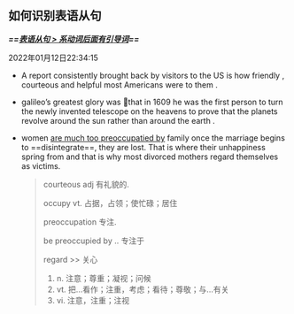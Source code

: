 ## 如何识别表语从句

***==<u>表语从句 > 系动词后面有引导词</u>==***

2022年01月12日22:34:15

*   A report consistently brought back by visitors to the US is how friendly , courteous and helpful most Americans were to them .

*   galileo’s greatest glory was 📌that in 1609 he was the first person to turn the newly invented telescope on the heavens to prove that the planets revolve around the sun rather than around the earth .

*    women <u>are much too preoccupatied by</u> family once the marriage begins to ==disintegrate==, they are lost. That is where their unhappiness spring from and that is why most divorced  mothers regard themselves as victims.

     >   courteous    adj 有礼貌的.
     >
     >   occupy        vt. 占据，占领；使忙碌；居住
     >
     >   preoccupation        专注.
     >
     >   be preoccupied by   .. 专注于
     >
     >   regard       >>   关心
     >
     >   1.  n. 注意；尊重；凝视；问候
     >   2.  vt. 把…看作；注重，考虑；看待；尊敬；与…有关
     >   3.  vi. 注意，注重；注视